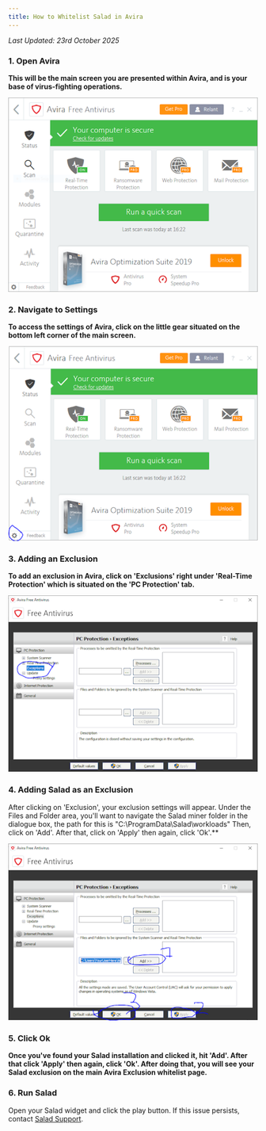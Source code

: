 ```yaml
---
title: How to Whitelist Salad in Avira
---
```


_Last Updated: 23rd October 2025_

### 1. Open Avira

**This will be the main screen you are presented within Avira, and is your base of virus-fighting operations.**

**![avira main page](../../../../content/images/troubleshooting/antivirus/how-to-whitelist-salad-in-avira-1.png)**

### 2. Navigate to Settings

**To access the settings of Avira, click on the little gear situated on the bottom left corner of the main screen.**

**![opening avira settings](../../../../content/images/troubleshooting/antivirus/how-to-whitelist-salad-in-avira-2.png)**

### 3. Adding an Exclusion

**To add an exclusion in Avira, click on 'Exclusions' right under 'Real-Time Protection' which is situated on the 'PC
Protection' tab.**

**![screenshot of adding an avira exclusion](../../../../content/images/troubleshooting/antivirus/how-to-whitelist-salad-in-avira-3.png)**

### 4. Adding Salad as an Exclusion

After clicking on 'Exclusion', your exclusion settings will appear. Under the Files and Folder area, you'll want to
navigate the Salad miner folder in the dialogue box, the path for this is "C:\\ProgramData\\Salad\\workloads" Then,
click on 'Add'. After that, click on 'Apply' then again, click 'Ok'.\*\*

**![adding Salad file path](../../../../content/images/troubleshooting/antivirus/how-to-whitelist-salad-in-avira-4.png)**

### 5. Click Ok

**Once you've found your Salad installation and clicked it, hit 'Add'. After that click 'Apply' then again, click 'Ok'.
After doing that, you will see your Salad exclusion on the main Avira Exclusion whitelist page.**

### 6. Run Salad

Open your Salad widget and click the play button. If this issue persists, contact [Salad Support](/contact).

